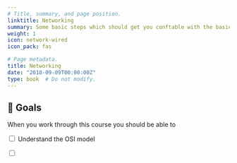 ```yaml
---
# Title, summary, and page position.
linktitle: Networking
summary: Some basic steps which should get you conftable with the basics of networking in computer science
weight: 1
icon: network-wired
icon_pack: fas

# Page metadata.
title: Networking
date: "2018-09-09T00:00:00Z"
type: book  # Do not modify.
---
```


## 🎯 Goals
When you work through this course you should be able to 

<input type="checkbox"> Understand the OSI model

<input type="checkbox"> 
